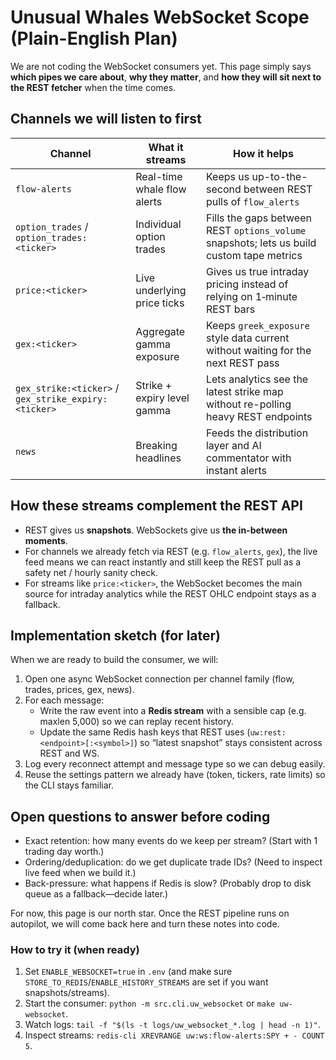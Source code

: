 # Unusual Whales WebSocket Scope (Plain-English Plan)

We are not coding the WebSocket consumers yet. This page simply says **which pipes we care about**, **why they matter**, and **how they will sit next to the REST fetcher** when the time comes.

## Channels we will listen to first

| Channel | What it streams | How it helps |
|---------|-----------------|--------------|
| `flow-alerts` | Real-time whale flow alerts | Keeps us up-to-the-second between REST pulls of `flow_alerts` |
| `option_trades` / `option_trades:<ticker>` | Individual option trades | Fills the gaps between REST `options_volume` snapshots; lets us build custom tape metrics |
| `price:<ticker>` | Live underlying price ticks | Gives us true intraday pricing instead of relying on 1‑minute REST bars |
| `gex:<ticker>` | Aggregate gamma exposure | Keeps `greek_exposure` style data current without waiting for the next REST pass |
| `gex_strike:<ticker>` / `gex_strike_expiry:<ticker>` | Strike + expiry level gamma | Lets analytics see the latest strike map without re-polling heavy REST endpoints |
| `news` | Breaking headlines | Feeds the distribution layer and AI commentator with instant alerts |

## How these streams complement the REST API

- REST gives us **snapshots**. WebSockets give us **the in-between moments**.
- For channels we already fetch via REST (e.g. `flow_alerts`, `gex`), the live feed means we can react instantly and still keep the REST pull as a safety net / hourly sanity check.
- For streams like `price:<ticker>`, the WebSocket becomes the main source for intraday analytics while the REST OHLC endpoint stays as a fallback.

## Implementation sketch (for later)

When we are ready to build the consumer, we will:

1. Open one async WebSocket connection per channel family (flow, trades, prices, gex, news).
2. For each message:
   - Write the raw event into a **Redis stream** with a sensible cap (e.g. maxlen 5,000) so we can replay recent history.
   - Update the same Redis hash keys that REST uses (`uw:rest:<endpoint>[:<symbol>]`) so “latest snapshot” stays consistent across REST and WS.
3. Log every reconnect attempt and message type so we can debug easily.
4. Reuse the settings pattern we already have (token, tickers, rate limits) so the CLI stays familiar.

## Open questions to answer before coding

- Exact retention: how many events do we keep per stream? (Start with 1 trading day worth.)
- Ordering/deduplication: do we get duplicate trade IDs? (Need to inspect live feed when we build it.)
- Back-pressure: what happens if Redis is slow? (Probably drop to disk queue as a fallback—decide later.)

For now, this page is our north star. Once the REST pipeline runs on autopilot, we will come back here and turn these notes into code.

### How to try it (when ready)

1. Set `ENABLE_WEBSOCKET=true` in `.env` (and make sure `STORE_TO_REDIS`/`ENABLE_HISTORY_STREAMS` are set if you want snapshots/streams).
2. Start the consumer: `python -m src.cli.uw_websocket` or `make uw-websocket`.
3. Watch logs: `tail -f "$(ls -t logs/uw_websocket_*.log | head -n 1)"`.
4. Inspect streams: `redis-cli XREVRANGE uw:ws:flow-alerts:SPY + - COUNT 5`.
